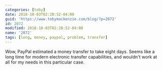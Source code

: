 ```yaml
---
categories: [toby]
date: 2018-10-03T02:28:52-04:00
guid: 'https://www.tobymackenzie.com/blog/?p=2072'
id: 2072
modified: 2018-10-03T02:28:52-04:00
name: '2072'
tags: [long, money, paypal, problem, transfer]
---
```


Wow, PayPal estimated a money transfer to take eight days.<!--more-->  Seems like a long time for modern electronic transfer capabilities, and wouldn't work at all for my needs in this particular case.
